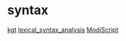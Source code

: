 # syntax

[kgt](https://github.com/katef/kgt)
[lexical_syntax_analysis](https://github.com/linyacool/lexical_syntax_analysis)
[ModiScript](https://github.com/VPanjeta/ModiScript)
